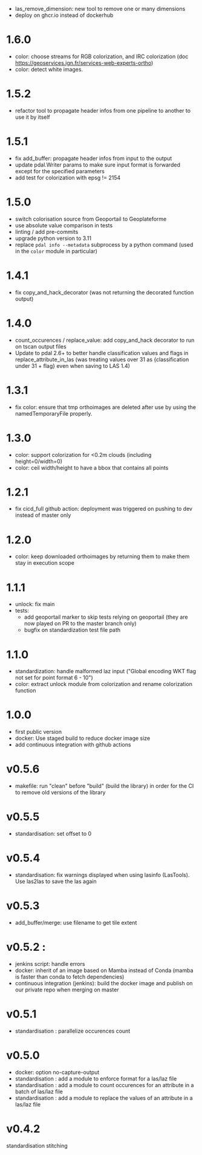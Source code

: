 - las_remove_dimension: new tool to remove one or many dimensions
- deploy on ghcr.io instead of dockerhub

# 1.6.0
- color: choose streams for RGB colorization, and IRC colorization (doc https://geoservices.ign.fr/services-web-experts-ortho)
- color: detect white images.

# 1.5.2
- refactor tool to propagate header infos from one pipeline to another to use it by itself

# 1.5.1
- fix add_buffer: propagate header infos from input to the output
- update pdal.Writer params to make sure input format is forwarded except for the specified parameters
- add test for colorization with epsg != 2154

# 1.5.0
- switch colorisation source from Geoportail to Geoplateforme
- use absolute value comparison in tests
- linting / add pre-commits
- upgrade python version to 3.11
- replace `pdal info --metadata` subprocess by a python command (used in the `color` module in particular)

# 1.4.1
- fix copy_and_hack_decorator (was not returning the decorated function output)

# 1.4.0
- count_occurences / replace_value: add copy_and_hack decorator to run on tscan output files
- Update to pdal 2.6+ to better handle classification values and flags in replace_attribute_in_las
(was treating values over 31 as {classification under 31 + flag} even when saving to LAS 1.4)

# 1.3.1
- fix color: ensure that tmp orthoimages are deleted after use by using the namedTemporaryFile properly.

# 1.3.0
- color: support colorization for <0.2m clouds (including height=0/width=0)
- color: ceil width/height to have a bbox that contains all points

# 1.2.1
- fix cicd_full github action: deployment was triggered on pushing to dev instead of master only

# 1.2.0
- color: keep downloaded orthoimages by returning them to make them stay in execution scope

# 1.1.1
- unlock: fix main
- tests:
  - add geoportail marker to skip tests relying on geoportail (they are now played on PR to the master branch only)
  - bugfix on standardization test file path

# 1.1.0
- standardization: handle malformed laz input ("Global encoding WKT flag not set for point format 6 - 10")
- color: extract unlock module from colorization and rename colorization function

# 1.0.0
- first public version
- docker: Use staged build to reduce docker image size
- add continuous integration with github actions

# v0.5.6
- makefile: run "clean" before "build" (build the library) in order for the CI to remove old versions of the library

# v0.5.5
- standardisation: set offset to 0

# v0.5.4
- standardisation: fix warnings displayed when using lasinfo (LasTools). Use las2las to save the las again

# v0.5.3
- add_buffer/merge: use filename to get tile extent

# v0.5.2 :
- jenkins script: handle errors
- docker: inherit of an image based on Mamba instead of Conda (mamba is faster than conda to fetch dependencies)
- continuous integration (jenkins): build the docker image and publish on our private repo when merging on master

# v0.5.1
- standardisation : parallelize occurences count

# v0.5.0
- docker: option no-capture-output
- standardisation : add a module to enforce format for a las/laz file
- standardisation : add a module to count occurences for an attribute in a batch of las/laz file
- standardisation : add a module to replace the values of an attribute in a las/laz file

# v0.4.2
standardisation
stitching
